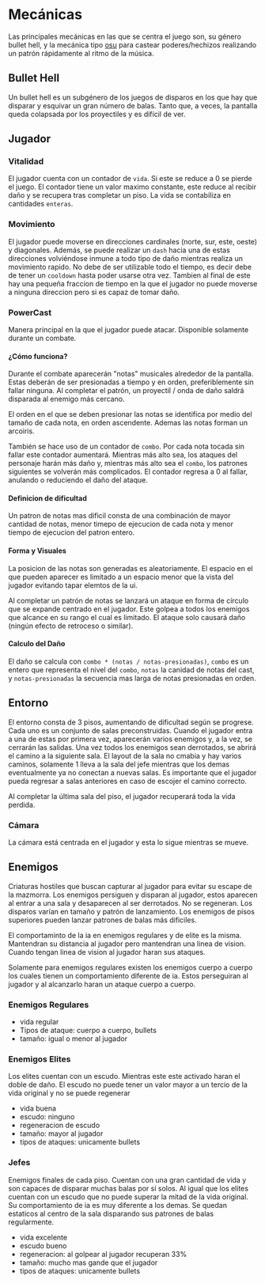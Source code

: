 # Mecánicas

Las principales mecánicas en las que se centra el juego son, su género bullet
hell, y la mecánica tipo [osu](https://osu.ppy.sh/) para castear
poderes/hechizos realizando un patrón rápidamente al ritmo de la música.

## Bullet Hell

Un bullet hell es un subgénero de los juegos de disparos en los que hay que
disparar y esquivar un gran número de balas. Tanto que, a veces, la pantalla
queda colapsada por los proyectiles y es difícil de ver.

## Jugador

### Vitalidad

El jugador cuenta con un contador de `vida`. Si este se reduce a 0 se pierde el
juego. El contador tiene un valor maximo constante, este reduce al recibir daño
y se recupera tras completar un piso. La vida se contabiliza en cantidades
`enteras`.

### Movimiento

El jugador puede moverse en direcciones cardinales (norte, sur, este, oeste) y
diagonales. Además, se puede realizar un `dash` hacia una de estas direcciones
volviéndose inmune a todo tipo de daño mientras realiza un movimiento rapido.
No debe de ser utilizable todo el tiempo, es decir debe de tener un `cooldown`
hasta poder usarse otra vez. Tambien al final de este hay una pequeña fraccion
de tiempo en la que el jugador no puede moverse a ninguna direccion pero si es
capaz de tomar daño.

### PowerCast

Manera principal en la que el jugador puede atacar. Disponible solamente
durante un combate.

#### ¿Cómo funciona?

Durante el combate aparecerán "notas" musicales alrededor de la pantalla. Estas
deberán de ser presionadas a tiempo y en orden, preferiblemente sin fallar
ninguna. Al completar el patrón, un proyectil / onda de daño saldrá disparada
al enemigo más cercano.

El orden en el que se deben presionar las notas se identifica por medio del
tamaño de cada nota, en orden ascendente. Ademas las notas forman un arcoiris.

También se hace uso de un contador de `combo`. Por cada nota tocada sin fallar
este contador aumentará. Mientras más alto sea, los ataques del personaje harán
más daño y, mientras más alto sea el `combo`, los patrones siguientes se volverán
más complicados. El contador regresa a 0 al fallar, anulando o reduciendo el
daño del ataque.

#### Definicion de dificultad

Un patron de notas mas dificil consta de una combinación de mayor cantidad de
notas, menor timepo de ejecucion de cada nota y menor tiempo de ejecucion del
patron entero.

#### Forma y Visuales

La posicion de las notas son generadas es aleatoriamente. El espacio en el que
pueden aparecer es limitado a un espacio menor que la vista del jugador
evitando tapar elemtos de la ui.

Al completar un patrón de notas se lanzará un ataque en forma de círculo que se
expande centrado en el jugador. Este golpea a todos los enemigos que alcance en
su rango el cual es limitado. El ataque solo causará daño (ningún efecto de
retroceso o similar).

#### Calculo del Daño

El daño se calcula con `combo * (notas / notas-presionadas)`, `combo` es un
entero que representa el nivel del `combo`, `notas` la canidad de notas del cast,
y `notas-presionadas` la secuencia mas larga de notas presionadas en orden.

## Entorno

El entorno consta de 3 pisos, aumentando de dificultad según se progrese. Cada
uno es un conjunto de salas preconstruidas. Cuando el jugador entra a una de
estas por primera vez, aparecerán varios enemigos y, a la vez, se cerrarán las
salidas. Una vez todos los enemigos sean derrotados, se abrirá el camino a la
siguiente sala. El layout de la sala no cmabia y hay varios caminos, solamente
1 lleva a la sala del jefe mientras que los demas eventualmente ya no conectan
a nuevas salas. Es importante que el jugador pueda regresar a salas anteriores
en caso de escojer el camino correcto.

Al completar la última sala del piso, el jugador recuperará toda la vida
perdida.

### Cámara

La cámara está centrada en el jugador y esta lo sigue mientras se mueve.

## Enemigos

Criaturas hostiles que buscan capturar al jugador para evitar su escape de la
mazmorra. Los enemigos persiguen y disparan al jugador, estos aparecen al
entrar a una sala y desaparecen al ser derrotados. No se regeneran. Los
disparos varían en tamaño y patrón de lanzamiento. Los enemigos de pisos
superiores pueden lanzar patrones de balas más dificiles.

El comportaminto de la ia en enemigos regulares y de elite es la misma.
Mantendran su distancia al jugador pero mantendran una linea de vision. Cuando
tengan linea de vision al jugador haran sus ataques.

Solamente para enemigos regulares existen los enemigos cuerpo a cuerpo los
cuales tienen un comportamiento diferente de ia. Estos perseguiran al jugador y
al alcanzarlo haran un ataque cuerpo a cuerpo.

### Enemigos Regulares

- vida regular
- Tipos de ataque: cuerpo a cuerpo, bullets
- tamaño: igual o menor al jugador

### Enemigos Elites

Los elites cuentan con un escudo. Mientras este este activado haran el doble de
daño. El escudo no puede tener un valor mayor a un tercio de la vida original y
no se puede regenerar

- vida buena
- escudo: ninguno
- regeneracion de escudo
- tamaño: mayor al jugador
- tipos de ataques: unicamente bullets

### Jefes

Enemigos finales de cada piso. Cuentan con una gran cantidad de vida y son
capaces de disparar muchas balas por sí solos. Al igual que los elites cuentan
con un escudo que no puede superar la mitad de la vida original. Su
comportamiento de ia es muy diferente a los demas. Se quedan estaticos al
centro de la sala disparando sus patrones de balas regularmente.

- vida excelente
- escudo bueno
- regeneracion: al golpear al jugador recuperan 33%
- tamaño: mucho mas gande que el jugador
- tipos de ataques: unicamente bullets
